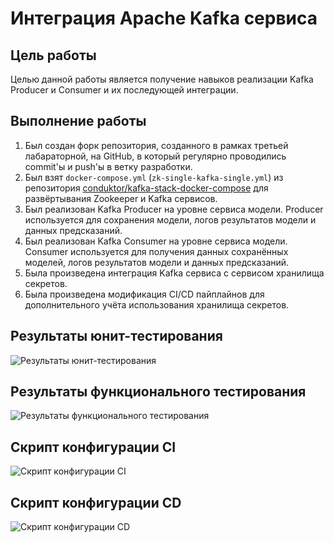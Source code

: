 # Интеграция Apache Kafka сервиса

## Цель работы
Целью данной работы является получение навыков реализации Kafka Producer и Consumer и их последующей интеграции.

## Выполнение работы
1. Был создан форк репозитория, созданного в рамках третьей лабараторной, на GitHub, в который регулярно проводились commit'ы и push'ы в ветку разработки.
2. Был взят `docker-compose.yml` (`zk-single-kafka-single.yml`) из репозитория [conduktor/kafka-stack-docker-compose](https://github.com/conduktor/kafka-stack-docker-compose/tree/master)
для развёртывания Zookeeper и Kafka сервисов.
3. Был реализован Kafka Producer на уровне сервиса модели. Producer используется для
сохранения модели, логов результатов модели и данных предсказаний.
4. Был реализован Kafka Consumer на уровне сервиса модели. Consumer используется для
получения данных сохранённых моделей, логов результатов модели и данных предсказаний.
5. Была произведена интеграция Kafka сервиса с сервисом хранилища секретов.
6. Была произведена модификация CI/CD пайплайнов для дополнительного учёта использования хранилища секретов.

## Результаты юнит-тестирования
![Результаты юнит-тестирования](https://github.com/PnthrLeo/big-data-2023-part4/assets/29786176/0d4225b5-6f91-486b-8a4d-50fbe596ac01)
## Результаты функционального тестирования
![Результаты функционального тестирования](https://github.com/PnthrLeo/big-data-2023-part4/assets/29786176/afde18db-ffdb-4133-b300-331624443ca5)

## Скрипт конфигурации CI
![Скрипт конфигурации CI](https://github.com/PnthrLeo/big-data-2023-part4/assets/29786176/1c361924-4ec0-45f6-b840-e3ac16ee2674)

## Скрипт конфигурации CD
![Скрипт конфигурации CD](https://github.com/PnthrLeo/big-data-2023-part4/assets/29786176/1961d818-619c-4177-ac62-bc0e339d05b9)
